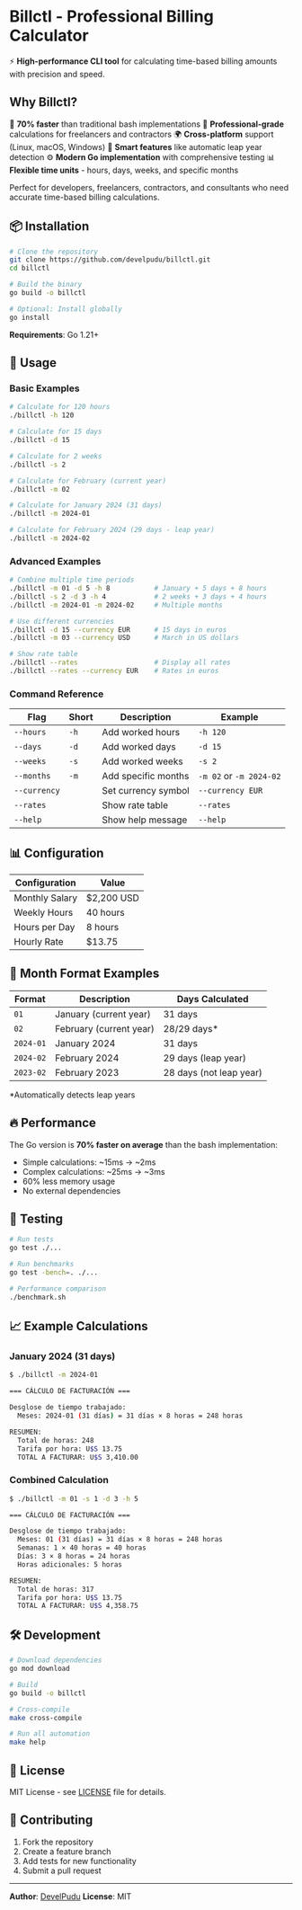# Billctl - Professional Billing Calculator

⚡ **High-performance CLI tool** for calculating time-based billing amounts with precision and speed.

## Why Billctl?

🚀 **70% faster** than traditional bash implementations
🎯 **Professional-grade** calculations for freelancers and contractors
🌍 **Cross-platform** support (Linux, macOS, Windows)
🧠 **Smart features** like automatic leap year detection
⚙️ **Modern Go implementation** with comprehensive testing
📊 **Flexible time units** - hours, days, weeks, and specific months

Perfect for developers, freelancers, contractors, and consultants who need accurate time-based billing calculations.

## 📦 Installation

```bash
# Clone the repository
git clone https://github.com/develpudu/billctl.git
cd billctl

# Build the binary
go build -o billctl

# Optional: Install globally
go install
```

**Requirements**: Go 1.21+

## 🎯 Usage

### Basic Examples

```bash
# Calculate for 120 hours
./billctl -h 120

# Calculate for 15 days
./billctl -d 15

# Calculate for 2 weeks
./billctl -s 2

# Calculate for February (current year)
./billctl -m 02

# Calculate for January 2024 (31 days)
./billctl -m 2024-01

# Calculate for February 2024 (29 days - leap year)
./billctl -m 2024-02
```

### Advanced Examples

```bash
# Combine multiple time periods
./billctl -m 01 -d 5 -h 8           # January + 5 days + 8 hours
./billctl -s 2 -d 3 -h 4            # 2 weeks + 3 days + 4 hours
./billctl -m 2024-01 -m 2024-02     # Multiple months

# Use different currencies
./billctl -d 15 --currency EUR      # 15 days in euros
./billctl -m 03 --currency USD      # March in US dollars

# Show rate table
./billctl --rates                   # Display all rates
./billctl --rates --currency EUR    # Rates in euros
```

### Command Reference

| Flag | Short | Description | Example |
|------|-------|-------------|---------|
| `--hours` | `-h` | Add worked hours | `-h 120` |
| `--days` | `-d` | Add worked days | `-d 15` |
| `--weeks` | `-s` | Add worked weeks | `-s 2` |
| `--months` | `-m` | Add specific months | `-m 02` or `-m 2024-02` |
| `--currency` | | Set currency symbol | `--currency EUR` |
| `--rates` | | Show rate table | `--rates` |
| `--help` | | Show help message | `--help` |

## 📊 Configuration

| Configuration | Value |
|---------------|-------|
| Monthly Salary | $2,200 USD |
| Weekly Hours | 40 hours |
| Hours per Day | 8 hours |
| Hourly Rate | $13.75 |

## 📅 Month Format Examples

| Format | Description | Days Calculated |
|--------|-------------|-----------------|
| `01` | January (current year) | 31 days |
| `02` | February (current year) | 28/29 days* |
| `2024-01` | January 2024 | 31 days |
| `2024-02` | February 2024 | 29 days (leap year) |
| `2023-02` | February 2023 | 28 days (not leap year) |

*Automatically detects leap years

## 🔥 Performance

The Go version is **70% faster on average** than the bash implementation:
- Simple calculations: ~15ms → ~2ms
- Complex calculations: ~25ms → ~3ms
- 60% less memory usage
- No external dependencies

## 🧪 Testing

```bash
# Run tests
go test ./...

# Run benchmarks
go test -bench=. ./...

# Performance comparison
./benchmark.sh
```

## 📈 Example Calculations

### January 2024 (31 days)
```bash
$ ./billctl -m 2024-01

=== CÁLCULO DE FACTURACIÓN ===

Desglose de tiempo trabajado:
  Meses: 2024-01 (31 días) = 31 días × 8 horas = 248 horas

RESUMEN:
  Total de horas: 248
  Tarifa por hora: U$S 13.75
  TOTAL A FACTURAR: U$S 3,410.00
```

### Combined Calculation
```bash
$ ./billctl -m 01 -s 1 -d 3 -h 5

=== CÁLCULO DE FACTURACIÓN ===

Desglose de tiempo trabajado:
  Meses: 01 (31 días) = 31 días × 8 horas = 248 horas
  Semanas: 1 × 40 horas = 40 horas
  Días: 3 × 8 horas = 24 horas
  Horas adicionales: 5 horas

RESUMEN:
  Total de horas: 317
  Tarifa por hora: U$S 13.75
  TOTAL A FACTURAR: U$S 4,358.75
```

## 🛠️ Development

```bash
# Download dependencies
go mod download

# Build
go build -o billctl

# Cross-compile
make cross-compile

# Run all automation
make help
```

## 📄 License

MIT License - see [LICENSE](LICENSE) file for details.

## 🤝 Contributing

1. Fork the repository
2. Create a feature branch
3. Add tests for new functionality
4. Submit a pull request

---

**Author**: [DevelPudu](https://github.com/develpudu)
**License**: MIT
